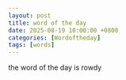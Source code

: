 ```yaml
---
layout: post
title: word of the day
date: 2025-08-19 10:00:00 +0800
categories: [Wordoftheday]
tags: [words]
---
```

the word of the day is rowdy
